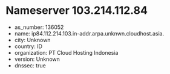 # Nameserver 103.214.112.84

* as_number: 136052
* name: ip84.112.214.103.in-addr.arpa.unknwn.cloudhost.asia.
* city: Unknown
* country: ID
* organization: PT Cloud Hosting Indonesia
* version: Unknown
* dnssec: true
